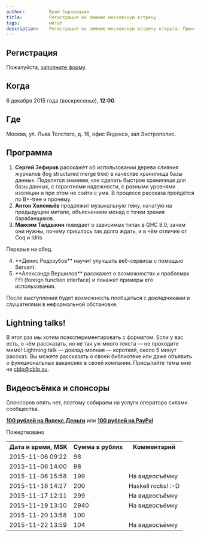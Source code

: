 ```yaml
---
author:         Юрий Сыровецкий
title:          Регистрация на зимнюю московскую встречу
tags:           митап
description:    Регистрация на зимнюю московскую встречу открыта. Приходите, приводите друзей. Можно пожертвовать немножко на наём оператора.
---
```


## Регистрация

Пожалуйста, [заполните форму](https://docs.google.com/forms/d/1x1h9nmJ3PQAlXb3apuqPdAWbCP3QwIBokm_cZTg6S54/viewform).

## Когда

6 декабря 2015 года (воскресенье), **12:00**.

## Где

Москва, ул. Льва Толстого, д. 16, офис Яндекса, зал Экстрополис.

## Программа

1. **Сергей Зефиров** расскажет об использовании дерева слияния журналов (log structured merge tree) в качестве хранилища базы данных. Поделится знанием, как сделать быстрое хранилище для базы данных, с гарантиями надежности, с разными уровнями изоляции и при этом не сойти с ума. В процессе рассказа пройдётся по B+-tree и прочему.
1. **Антон Холомьёв** продолжит музыкальную тему, начатую на предыдущем митапе, объяснением монад с точки зрения барабанщиков.
1. **Максим Талдыкин** поведает о зависимых типах в GHC 8.0, зачем они нужны, почему пришлось так долго ждать, и в чём отличие от Coq и Idris.

Перерыв на обед.

<ol start=4>
<li>**Денис Редозубов** научит улучшать веб-сервисы с помощью Servant.</li>
<li>**Александр Вершилов** расскажет о возможностях и проблемах FFI (foreign function interface) и покажет примеры его использования.</li>
</ol>

После выступлений будет возможность
пообщаться с докладчиками и слушателями в неформальной обстановке.

## Lightning <span class="fa fa-bolt"></span> talks!

В этот раз мы хотим поэкспериментировать с форматом.
Если у вас есть, о чём рассказать, но не так уж много текста — не проходите мимо!
Lightning talk — доклад-молния — короткий, около 5 минут рассказ.
Вы можете рассказать о своей библиотеке
или даже объявить о функциональных вакансиях в своей компании.
Присылайте темы мне на <a href="mailto:cblp@cblp.su">cblp@cblp.su</a>.

## Видеосъёмка и спонсоры

Спонсоров опять нет, поэтому собираем на услуги оператора силами сообщества.

<script type="text/javascript">
    $(document).ready(function() {
        var url = $(".yandex-donate a").attr('href');
        $(".yandex-donate").html(
            "<iframe frameborder='0' allowtransparency='true' scrolling='no' src='"
            + url + "' width='510' height='131'></iframe>"
        );
    });
</script>

<span class="yandex-donate">**[100 рублей на Яндекс.Деньги](https://money.yandex.ru/embed/donate.xml?account=410012081048179&quickpay=donate&payment-type-choice=on&default-sum=100&targets=%D0%9D%D0%B0+%D0%B2%D0%B8%D0%B4%D0%B5%D0%BE%D1%81%D1%8A%D1%91%D0%BC%D0%BA%D1%83&target-visibility=on&project-name=RuHaskell&project-site=http%3A%2F%2Fruhaskell.org%2F&button-text=05&fio=on&mail=on&successURL=)**</span>
или
**[100 рублей на PayPal](https://www.paypal.me/YSyrovetskiy/100rub)**

<a class="btn btn-default" role=button data-toggle=collapse data-target="#donations">
Пожертвовано <span class=caret></span>
</a>
<div class="collapse" id=donations>
<table class="table">
<tr><th>Дата и время, MSK</th><th class=text-right>Сумма в рублях</th><th>Комментарий</th></tr>
<tr><td>2015-11-06 09:22</td><td class=text-right>  98</td></tr>
<tr><td>2015-11-06 14:00</td><td class=text-right>  98</td></tr>
<tr><td>2015-11-06 15:58</td><td class=text-right> 199</td><td>На видеосъёмку</td></tr>
<tr><td>2015-11-16 14:27</td><td class=text-right> 200</td><td>Haskell rocks! :-D</td></tr>
<tr><td>2015-11-17 12:11</td><td class=text-right> 299</td><td>На видеосъёмку</td></tr>
<tr><td>2015-11-19 13:10</td><td class=text-right>2940</td><td>На видеосъёмку</td></tr>
<tr><td>2015-11-20 13:58</td><td class=text-right> 100</td></tr>
<tr><td>2015-11-22 13:59</td><td class=text-right> 104</td><td>На видеосъёмку</td></tr>
</table>
</div>
